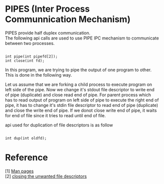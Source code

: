 # PIPES (Inter Process Communnication Mechanism)

PIPES provide half duplex communication. <br>
The following api calls are used to use PIPE IPC mechanism to communicate between two processes. <br>

```{C}

int pipe(int pipefd[2]);
int close(int fd);

```

In this program, we are trying to pipe the output of one program to other. This is done in the following way. <br>

Let us assume that we are forking a child process to execute program on left side of the pipe. Now we change it's stdout file descriptor to write end of pipe (duplicate) and close read end of pipe. For parent process which has to read output of program on left side of pipe to execute the right end of pipe, it has to change it's stdin file descriptor to read end of pipe (duplicate) and close the write end of pipe. If we donot close write end of pipe, it waits for end of file since it tries to read until end of file. <br>

api used for duplication of file descriptors is as follow

```{C}

int dup(int oldfd);

```

# Reference

[1] [Man pages]() <br>
[2] [closing the unwanted file descriptors](https://unix.stackexchange.com/questions/132325/closing-the-unwanted-file-descriptors)